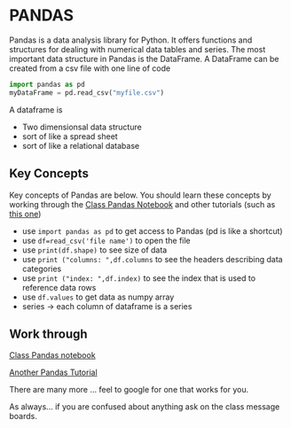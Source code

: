 # PANDAS  

Pandas is a data analysis library for Python.  It offers functions and structures for dealing with numerical data tables and series.  The most important data structure in Pandas is the DataFrame.  A DataFrame can be created from a csv file with one line of code

``` python
import pandas as pd
myDataFrame = pd.read_csv("myfile.csv")
```

A dataframe is

* Two dimensionsal data structure  
* sort of like a spread sheet  
* sort of like a relational database  

## Key Concepts

Key concepts of Pandas are below.  You should learn these concepts by working through the [Class Pandas Notebook](https://github.com/bnorthan/inf-428-data-analytics-online/blob/master/python/notebooks/data_wrangling/Pandas.ipynb) and other tutorials (such as [this one](https://www.learndatasci.com/tutorials/python-pandas-tutorial-complete-introduction-for-beginners/))  
* use ```import pandas as pd``` to get access to Pandas (pd is like a shortcut)
* use ```df=read_csv('file name')``` to open the file  
* use ```print(df.shape)``` to see size of data  
* use ```print ("columns: ",df.columns``` to see the headers describing data categories  
* use ```print ("index: ",df.index)``` to see the index that is used to reference data rows  
* use ```df.values``` to get data as numpy array  
* series -> each column of dataframe is a series  

## Work through

[Class Pandas notebook](https://github.com/bnorthan/inf-428-data-analytics-online/blob/master/python/notebooks/data_wrangling/Pandas.ipynb)  


[Another Pandas Tutorial](https://www.learndatasci.com/tutorials/python-pandas-tutorial-complete-introduction-for-beginners/)  

There are many more ...  feel to google for one that works for you.   

As always... if you are confused about anything  ask on the class message boards.